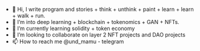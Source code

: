 - 👋 Hi, I write program and stories + think + unthink + paint + learn + learn + walk + run.
- 👀 I’m into deep learning + blockchain + tokenomics + GAN + NFTs.
- 🌱 I’m currently learning solidity + token economy 
- 💞️ I’m looking to collaborate on layer 2 NFT projects and DAO projects
- 📫 How to reach me @und_mamu - telegram

<!---
Mamu9/Mamu9 is a ✨ special ✨ repository because its `README.md` (this file) appears on your GitHub profile.
You can click the Preview link to take a look at your changes.
--->
